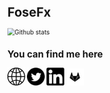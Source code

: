 # FoseFx
![Github stats](https://github-readme-stats.vercel.app/api?username=FoseFx&count_private=true&show_icons=true&theme=radical)
## You can find me here

<a href="https://www.fosefx.com/"><img src="hp.png?raw=true" alt="Homepage" width="40" /></a>
<a href="https://www.twitter.com/FoseFx"><img src="twitter.svg?raw=true" alt="Twitter" width="40" /></a>
<a href="https://www.linkedin.com/in/max-b-253824187/"><img src="linkedin.svg?raw=true" alt="LinkedIn" width="40" /></a>
<a href="https://gitlab.com/fosefx/"><img src="gitlab.svg?raw=true" alt="Gitlab" width="40" /></a>
